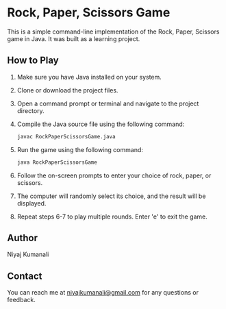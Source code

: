 # Rock, Paper, Scissors Game

This is a simple command-line implementation of the Rock, Paper, Scissors game in Java. It was built as a learning project.

## How to Play

1. Make sure you have Java installed on your system.
2. Clone or download the project files.
3. Open a command prompt or terminal and navigate to the project directory.
4. Compile the Java source file using the following command:
   ```bash
   javac RockPaperScissorsGame.java
   ```
5. Run the game using the following command:
    ```bash
   java RockPaperScissorsGame
   ```

6. Follow the on-screen prompts to enter your choice of rock, paper, or scissors.
7. The computer will randomly select its choice, and the result will be displayed.
8. Repeat steps 6-7 to play multiple rounds. Enter 'e' to exit the game.

## Author

Niyaj Kumanali

## Contact

You can reach me at niyajkumanali@gmail.com for any questions or feedback.
   
